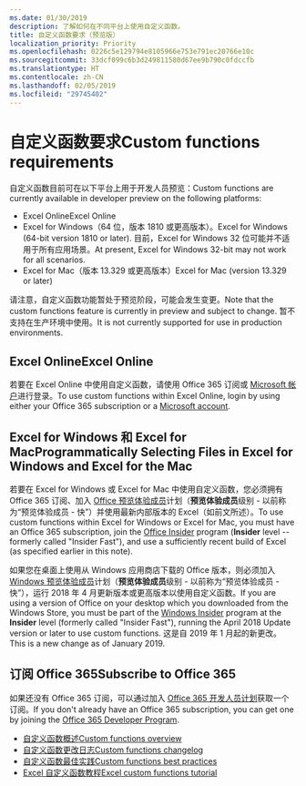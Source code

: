 ```yaml
---
ms.date: 01/30/2019
description: 了解如何在不同平台上使用自定义函数。
title: 自定义函数要求（预览版）
localization_priority: Priority
ms.openlocfilehash: 0226c5e129794e8105966e753e791ec20766e10c
ms.sourcegitcommit: 33dcf099c6b3d249811580d67ee9b790c0fdccfb
ms.translationtype: HT
ms.contentlocale: zh-CN
ms.lasthandoff: 02/05/2019
ms.locfileid: "29745402"
---
```

# <a name="custom-functions-requirements"></a><span data-ttu-id="d40c3-103">自定义函数要求</span><span class="sxs-lookup"><span data-stu-id="d40c3-103">Custom functions requirements</span></span>

<span data-ttu-id="d40c3-104">自定义函数目前可在以下平台上用于开发人员预览：</span><span class="sxs-lookup"><span data-stu-id="d40c3-104">Custom functions are currently available in developer preview on the following platforms:</span></span>

- <span data-ttu-id="d40c3-105">Excel Online</span><span class="sxs-lookup"><span data-stu-id="d40c3-105">Excel Online</span></span>
- <span data-ttu-id="d40c3-106">Excel for Windows（64 位，版本 1810 或更高版本）。</span><span class="sxs-lookup"><span data-stu-id="d40c3-106">Excel for Windows (64-bit version 1810 or later).</span></span> <span data-ttu-id="d40c3-107">目前，Excel for Windows 32 位可能并不适用于所有应用场景。</span><span class="sxs-lookup"><span data-stu-id="d40c3-107">At present, Excel for Windows 32-bit may not work for all scenarios.</span></span> 
- <span data-ttu-id="d40c3-108">Excel for Mac（版本 13.329 或更高版本）</span><span class="sxs-lookup"><span data-stu-id="d40c3-108">Excel for Mac (version 13.329 or later)</span></span>

<span data-ttu-id="d40c3-109">请注意，自定义函数功能暂处于预览阶段，可能会发生变更。</span><span class="sxs-lookup"><span data-stu-id="d40c3-109">Note that the custom functions feature is currently in preview and subject to change.</span></span> <span data-ttu-id="d40c3-110">暂不支持在生产环境中使用。</span><span class="sxs-lookup"><span data-stu-id="d40c3-110">It is not currently supported for use in production environments.</span></span>

## <a name="excel-online"></a><span data-ttu-id="d40c3-111">Excel Online</span><span class="sxs-lookup"><span data-stu-id="d40c3-111">Excel Online</span></span>
<span data-ttu-id="d40c3-112">若要在 Excel Online 中使用自定义函数，请使用 Office 365 订阅或 [Microsoft 帐户](https://account.microsoft.com/account)进行登录。</span><span class="sxs-lookup"><span data-stu-id="d40c3-112">To use custom functions within Excel Online, login by using either your Office 365 subscription or a [Microsoft account](https://account.microsoft.com/account).</span></span> 

## <a name="excel-for-windows-and-excel-for-mac"></a><span data-ttu-id="d40c3-113">Excel for Windows 和 Excel for Mac</span><span class="sxs-lookup"><span data-stu-id="d40c3-113">Programmatically Selecting Files in Excel for Windows and Excel for the Mac</span></span>
<span data-ttu-id="d40c3-114">若要在 Excel for Windows 或 Excel for Mac 中使用自定义函数，您必须拥有 Office 365 订阅、加入 [Office 预览体验成员](https://products.office.com/office-insider)计划（**预览体验成员**级别 - 以前称为“预览体验成员 - 快”）并使用最新内部版本的 Excel（如前文所述）。</span><span class="sxs-lookup"><span data-stu-id="d40c3-114">To use custom functions within Excel for Windows or Excel for Mac, you must have an Office 365 subscription, join the [Office Insider](https://products.office.com/office-insider) program (**Insider** level -- formerly called "Insider Fast"), and use a sufficiently recent build of Excel (as specified earlier in this note).</span></span>

<span data-ttu-id="d40c3-115">如果您在桌面上使用从 Windows 应用商店下载的 Office 版本，则必须加入 [Windows 预览体验成员](https://insider.windows.com/)计划（**预览体验成员**级别 - 以前称为“预览体验成员 - 快”），运行 2018 年 4 月更新版本或更高版本以使用自定义函数。</span><span class="sxs-lookup"><span data-stu-id="d40c3-115">If you are using a version of Office on your desktop which you downloaded from the Windows Store, you must be part of the [Windows Insider](https://insider.windows.com/) program at the **Insider** level (formerly called "Insider Fast"), running the April 2018 Update version or later to use custom functions.</span></span> <span data-ttu-id="d40c3-116">这是自 2019 年 1 月起的新更改。</span><span class="sxs-lookup"><span data-stu-id="d40c3-116">This is a new change as of January 2019.</span></span>

## <a name="subscribe-to-office-365"></a><span data-ttu-id="d40c3-117">订阅 Office 365</span><span class="sxs-lookup"><span data-stu-id="d40c3-117">Subscribe to Office 365</span></span>
<span data-ttu-id="d40c3-118">如果还没有 Office 365 订阅，可以通过加入 [Office 365 开发人员计划](https://developer.microsoft.com/zh-CN/office/dev-program)获取一个订阅。</span><span class="sxs-lookup"><span data-stu-id="d40c3-118">If you don't already have an Office 365 subscription, you can get one by joining the [Office 365 Developer Program](https://developer.microsoft.com/zh-CN/office/dev-program).</span></span>


* [<span data-ttu-id="d40c3-119">自定义函数概述</span><span class="sxs-lookup"><span data-stu-id="d40c3-119">Custom functions overview</span></span>](custom-functions-overview.md)
* [<span data-ttu-id="d40c3-120">自定义函数更改日志</span><span class="sxs-lookup"><span data-stu-id="d40c3-120">Custom functions changelog</span></span>](custom-functions-changelog.md)
* [<span data-ttu-id="d40c3-121">自定义函数最佳实践</span><span class="sxs-lookup"><span data-stu-id="d40c3-121">Custom functions best practices</span></span>](custom-functions-best-practices.md)
* [<span data-ttu-id="d40c3-122">Excel 自定义函数教程</span><span class="sxs-lookup"><span data-stu-id="d40c3-122">Excel custom functions tutorial</span></span>](../tutorials/excel-tutorial-create-custom-functions.md)
